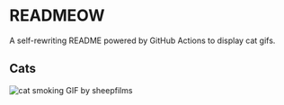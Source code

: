 # READMEOW

A self-rewriting README powered by GitHub Actions to display cat gifs.

## Cats

![cat smoking GIF by sheepfilms](https://media4.giphy.com/media/l0ExdMHUDKteztyfe/200.gif?cid=9acd02da26hw7ndlqi6egcnat0avpo40gcfvpnuqrj48e37b&ep=v1_gifs_search&rid=200.gif&ct=g)
